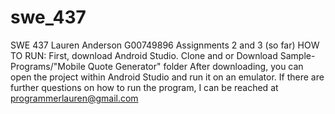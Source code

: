 # swe_437
SWE 437
Lauren Anderson 
G00749896
Assignments 2 and 3 (so far)
HOW TO RUN:
First, download Android Studio.
Clone and or Download Sample-Programs/"Mobile Quote Generator" folder
After downloading, you can open the project within Android Studio and run it on an emulator.
If there are further questions on how to run the program, I can be reached at programmerlauren@gmail.com
